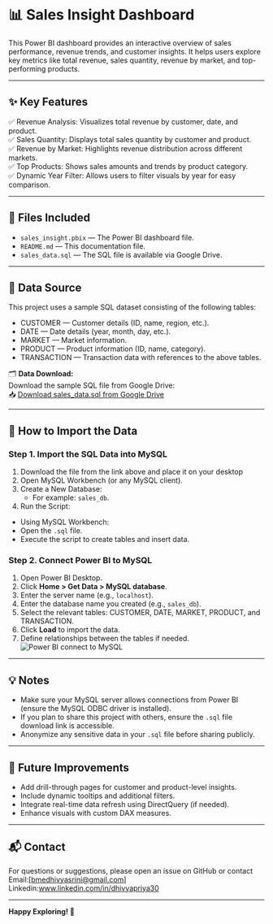 # 📊 Sales Insight Dashboard

This Power BI dashboard provides an interactive overview of sales performance, revenue trends, and customer insights. It helps users explore key metrics like total revenue, sales quantity, revenue by market, and top-performing products.

---

## ✨ Key Features

✅ Revenue Analysis: Visualizes total revenue by customer, date, and product.  
✅ Sales Quantity: Displays total sales quantity by customer and product.  
✅ Revenue by Market: Highlights revenue distribution across different markets.  
✅ Top Products: Shows sales amounts and trends by product category.  
✅ Dynamic Year Filter: Allows users to filter visuals by year for easy comparison.

---

## 📁 Files Included

- `sales_insight.pbix` — The Power BI dashboard file.  
- `README.md` — This documentation file.  
- `sales_data.sql` — The SQL file is available via Google Drive.

---

## 🔗 Data Source

This project uses a sample SQL dataset consisting of the following tables:

- CUSTOMER — Customer details (ID, name, region, etc.).  
- DATE — Date details (year, month, day, etc.).  
- MARKET — Market information.  
- PRODUCT — Product information (ID, name, category).  
- TRANSACTION — Transaction data with references to the above tables.

🗂️ **Data Download:**  
Download the sample SQL file from Google Drive:  
📥 [Download sales_data.sql from Google Drive](https://drive.google.com/file/d/1HiV4McN4M5fdo5h8rfEdM53biniBnL1m/view?usp=drive_link)

---

## 🚦 How to Import the Data

### Step 1. Import the SQL Data into MySQL

1. Download the file from the link above and place it on your desktop 
2. Open MySQL Workbench (or any MySQL client).  
3. Create a New Database:  
   - For example: `sales_db`.  
4. Run the Script:  
  - Using MySQL Workbench:  
  - Open the `.sql` file.  
  - Execute the script to create tables and insert data.  
### Step 2. Connect Power BI to MySQL

1. Open Power BI Desktop.  
2. Click **Home > Get Data > MySQL database**.  
3. Enter the server name (e.g., `localhost`).  
4. Enter the database name you created (e.g., `sales_db`).  
5. Select the relevant tables: CUSTOMER, DATE, MARKET, PRODUCT, and TRANSACTION.  
6. Click **Load** to import the data.  
7. Define relationships between the tables if needed.  
   ![Power BI connect to MySQL](images/powerbi-connect-mysql.png)

---

## 💡 Notes

- Make sure your MySQL server allows connections from Power BI (ensure the MySQL ODBC driver is installed).  
- If you plan to share this project with others, ensure the `.sql` file download link is accessible.  
- Anonymize any sensitive data in your `.sql` file before sharing publicly.

---

## 🚀 Future Improvements

- Add drill-through pages for customer and product-level insights.  
- Include dynamic tooltips and additional filters.  
- Integrate real-time data refresh using DirectQuery (if needed).  
- Enhance visuals with custom DAX measures.

---

## 📬 Contact

For questions or suggestions, please open an issue on GitHub or contact 
Email:[bmedhivyasrini@gmail.com]
Linkedin:www.linkedin.com/in/dhivyapriya30

---


**Happy Exploring! 🚀**


